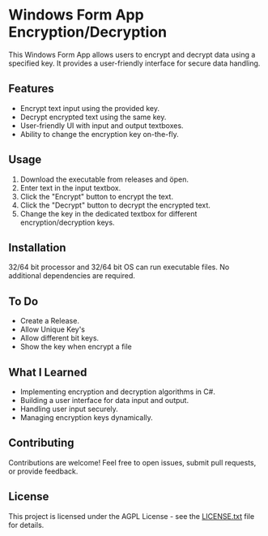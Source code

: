 # Windows Form App Encryption/Decryption

This Windows Form App allows users to encrypt and decrypt data using a specified key. It provides a user-friendly interface for secure data handling.

## Features

- Encrypt text input using the provided key.
- Decrypt encrypted text using the same key.
- User-friendly UI with input and output textboxes.
- Ability to change the encryption key on-the-fly.

## Usage

1. Download the executable from releases and öpen.
2. Enter text in the input textbox.
3. Click the "Encrypt" button to encrypt the text.
4. Click the "Decrypt" button to decrypt the encrypted text.
5. Change the key in the dedicated textbox for different encryption/decryption keys.

## Installation

32/64 bit processor and 32/64 bit OS can run executable files. No additional dependencies are required.

## To Do

- Create a Release.
- Allow Unique Key's
- Allow different bit keys.
- Show the key when encrypt a file

## What I Learned

- Implementing encryption and decryption algorithms in C#.
- Building a user interface for data input and output.
- Handling user input securely.
- Managing encryption keys dynamically.

## Contributing

Contributions are welcome! Feel free to open issues, submit pull requests, or provide feedback.

## License

This project is licensed under the AGPL License - see the [LICENSE.txt](LICENSE.txt) file for details.
